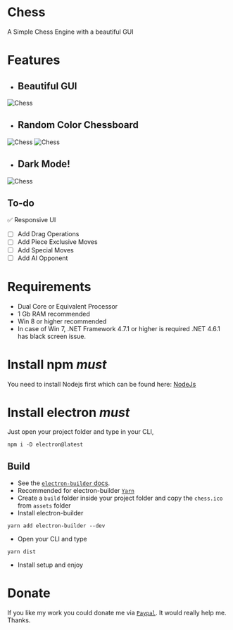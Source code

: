 # Chess
A Simple Chess Engine with a beautiful GUI

# Features
- ## Beautiful GUI 
![Chess](https://i.postimg.cc/0b3JwpmF/Annotation-2020-08-07-192738.png)
- ## Random Color Chessboard 
![Chess](https://i.postimg.cc/5XCQq6S0/Annotation-2020-08-07-192802.png) ![Chess](https://i.postimg.cc/TyvLkftc/Annotation-2020-08-07-192826.png)
- ## Dark Mode! 
![Chess](https://i.postimg.cc/f373ppFQ/Annotation-2020-08-07-192850.png)

## To-do
:white_check_mark: Responsive UI
- [ ] Add Drag Operations
- [ ] Add Piece Exclusive Moves
- [ ] Add Special Moves
- [ ] Add AI Opponent

# Requirements

- Dual Core or Equivalent Processor
- 1 Gb RAM recommended
- Win 8 or higher recommended
- In case of Win 7, .NET Framework 4.7.1 or higher is required .NET 4.6.1 has black screen issue.

# Install npm _must_
You need to install Nodejs first which can be found here:
[NodeJs](https://nodejs.org)

# Install electron _must_
Just open your project folder and type in your CLI,
```
npm i -D electron@latest
```

## Build

- See the [`electron-builder` docs](https://www.electron.build/multi-platform-build).
- Recommended for electron-builder [`Yarn`](https://yarnpkg.com/en/docs/install#windows-stable)
- Create a `build` folder inside your project folder and copy the `chess.ico` from `assets` folder
- Install electron-builder
```
yarn add electron-builder --dev
```
- Open your CLI and type
```
yarn dist
```
- Install setup and enjoy

# Donate

If you like my work you could donate me via [`Paypal`](https://www.paypal.me/rijustone).
It would really help me. Thanks.
